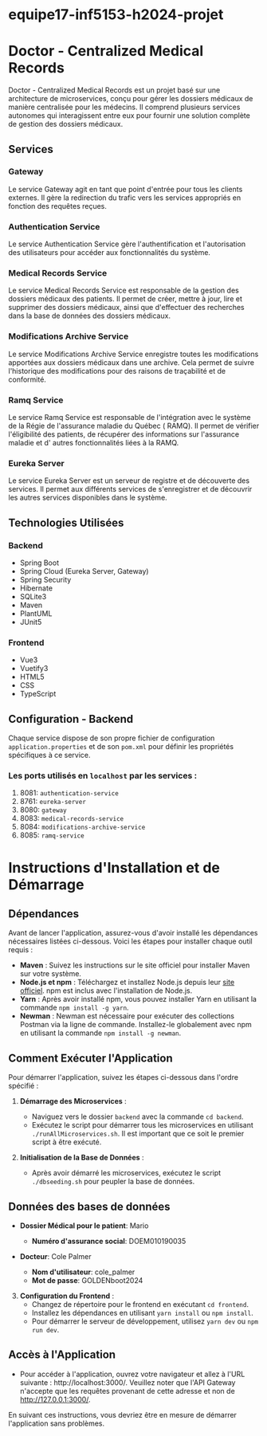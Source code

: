 # equipe17-inf5153-h2024-projet

# Doctor - Centralized Medical Records

Doctor - Centralized Medical Records est un projet basé sur une architecture de microservices, conçu pour gérer les dossiers
médicaux de manière centralisée pour les médecins. Il comprend plusieurs services autonomes qui interagissent entre eux pour fournir une
solution complète de gestion des dossiers médicaux.

## Services

### Gateway

Le service Gateway agit en tant que point d'entrée pour tous les clients externes. Il gère la redirection du trafic vers
les services appropriés en fonction des requêtes reçues.

### Authentication Service

Le service Authentication Service gère l'authentification et l'autorisation des utilisateurs pour accéder aux
fonctionnalités du système.

### Medical Records Service

Le service Medical Records Service est responsable de la gestion des dossiers médicaux des patients. Il permet de créer,
mettre à jour, lire et supprimer des dossiers médicaux, ainsi que d'effectuer des recherches dans la base de données des
dossiers médicaux.

### Modifications Archive Service

Le service Modifications Archive Service enregistre toutes les modifications apportées aux dossiers médicaux dans une
archive. Cela permet de suivre l'historique des modifications pour des raisons de traçabilité et de conformité.

### Ramq Service

Le service Ramq Service est responsable de l'intégration avec le système de la Régie de l'assurance maladie du Québec (
RAMQ). Il permet de vérifier l'éligibilité des patients, de récupérer des informations sur l'assurance maladie et d'
autres fonctionnalités liées à la RAMQ.

### Eureka Server

Le service Eureka Server est un serveur de registre et de découverte des services. Il permet aux différents services de
s'enregistrer et de découvrir les autres services disponibles dans le système.

## Technologies Utilisées

### Backend

- Spring Boot
- Spring Cloud (Eureka Server, Gateway)
- Spring Security
- Hibernate
- SQLite3
- Maven
- PlantUML
- JUnit5

### Frontend

- Vue3
- Vuetify3
- HTML5
- CSS
- TypeScript

## Configuration - Backend

Chaque service dispose de son propre fichier de configuration `application.properties` et de son `pom.xml` pour définir
les propriétés spécifiques à ce service.

### Les ports utilisés en `localhost` par les services :

1. 8081: `authentication-service`
2. 8761: `eureka-server`
3. 8080: `gateway`
4. 8083: `medical-records-service`
5. 8084: `modifications-archive-service`
6. 8085: `ramq-service`

# Instructions d'Installation et de Démarrage

## Dépendances

Avant de lancer l'application, assurez-vous d'avoir installé les dépendances nécessaires listées ci-dessous. Voici les étapes pour installer chaque outil requis :

- **Maven** : Suivez les instructions sur le site officiel pour installer Maven sur votre système.
- **Node.js et npm** : Téléchargez et installez Node.js depuis leur [site officiel](https://nodejs.org/). npm est inclus avec l'installation de Node.js.
- **Yarn** : Après avoir installé npm, vous pouvez installer Yarn en utilisant la commande `npm install -g yarn`.
- **Newman** : Newman est nécessaire pour exécuter des collections Postman via la ligne de commande. Installez-le globalement avec npm en utilisant la commande `npm install -g newman`.

## Comment Exécuter l'Application

Pour démarrer l'application, suivez les étapes ci-dessous dans l'ordre spécifié :

1. **Démarrage des Microservices** :
    - Naviguez vers le dossier `backend` avec la commande `cd backend`.
    - Exécutez le script pour démarrer tous les microservices en utilisant `./runAllMicroservices.sh`. Il est important que ce soit le premier script à être exécuté.

2. **Initialisation de la Base de Données** :
    - Après avoir démarré les microservices, exécutez le script `./dbseeding.sh` pour peupler la base de données.

## Données des bases de données

- **Dossier Médical pour le patient**: Mario
   - **Numéro d'assurance social**: DOEM010190035

- **Docteur**: Cole Palmer
   - **Nom d'utilisateur**: cole_palmer
   - **Mot de passe**: GOLDENboot2024


3. **Configuration du Frontend** :
    - Changez de répertoire pour le frontend en exécutant `cd frontend`.
    - Installez les dépendances en utilisant `yarn install` ou `npm install`.
    - Pour démarrer le serveur de développement, utilisez `yarn dev` ou `npm run dev`.

## Accès à l'Application

- Pour accéder à l'application, ouvrez votre navigateur et allez à l'URL suivante : http://localhost:3000/. Veuillez noter que l'API Gateway n'accepte que les requêtes  provenant de cette adresse et non de http://127.0.0.1:3000/.

En suivant ces instructions, vous devriez être en mesure de démarrer l'application sans problèmes.
